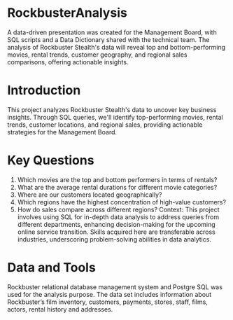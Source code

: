 # RockbusterAnalysis
A data-driven presentation was created for the Management Board, with SQL scripts and a Data Dictionary shared with the technical team. The analysis of Rockbuster Stealth's data will reveal top and bottom-performing movies, rental trends, customer geography, and regional sales comparisons, offering actionable insights.
# Introduction
This project analyzes Rockbuster Stealth's data to uncover key business insights. Through SQL queries, we'll identify top-performing movies, rental trends, customer locations, and regional sales, providing actionable strategies for the Management Board.
# Key Questions
1. Which movies are the top and bottom performers in terms of rentals?
2. What are the average rental durations for different movie categories?
3. Where are our customers located geographically?
4. Which regions have the highest concentration of high-value customers?
5. How do sales compare across different regions?
Context: This project involves using SQL for in-depth data analysis to address queries from different departments, enhancing decision-making for the upcoming online service transition. Skills acquired here are transferable across industries, underscoring problem-solving abilities in data analytics.
# Data and Tools
Rockbuster relational database management system and Postgre SQL was used for the analysis purpose. The data set includes information about Rockbuster’s film inventory, customers, payments, stores, staff, films, actors, rental history and addresses.
   

